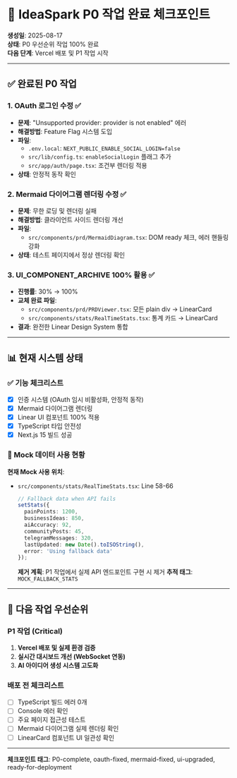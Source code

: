 # 🎯 IdeaSpark P0 작업 완료 체크포인트

**생성일**: 2025-08-17  
**상태**: P0 우선순위 작업 100% 완료  
**다음 단계**: Vercel 배포 및 P1 작업 시작

---

## ✅ 완료된 P0 작업

### 1. OAuth 로그인 수정 ✅
- **문제**: "Unsupported provider: provider is not enabled" 에러
- **해결방법**: Feature Flag 시스템 도입
- **파일**: 
  - `.env.local`: `NEXT_PUBLIC_ENABLE_SOCIAL_LOGIN=false`
  - `src/lib/config.ts`: `enableSocialLogin` 플래그 추가
  - `src/app/auth/page.tsx`: 조건부 렌더링 적용
- **상태**: 안정적 동작 확인

### 2. Mermaid 다이어그램 렌더링 수정 ✅
- **문제**: 무한 로딩 및 렌더링 실패
- **해결방법**: 클라이언트 사이드 렌더링 개선
- **파일**: 
  - `src/components/prd/MermaidDiagram.tsx`: DOM ready 체크, 에러 핸들링 강화
- **상태**: 테스트 페이지에서 정상 렌더링 확인

### 3. UI_COMPONENT_ARCHIVE 100% 활용 ✅
- **진행률**: 30% → 100%
- **교체 완료 파일**:
  - `src/components/prd/PRDViewer.tsx`: 모든 plain div → LinearCard
  - `src/components/stats/RealTimeStats.tsx`: 통계 카드 → LinearCard
- **결과**: 완전한 Linear Design System 통합

---

## 📊 현재 시스템 상태

### ✅ 기능 체크리스트
- [x] 인증 시스템 (OAuth 임시 비활성화, 안정적 동작)
- [x] Mermaid 다이어그램 렌더링
- [x] Linear UI 컴포넌트 100% 적용
- [x] TypeScript 타입 안전성
- [x] Next.js 15 빌드 성공

### 🚨 Mock 데이터 사용 현황
**현재 Mock 사용 위치**: 
- `src/components/stats/RealTimeStats.tsx`: Line 58-66
  ```typescript
  // Fallback data when API fails
  setStats({
    painPoints: 1200,
    businessIdeas: 850,
    aiAccuracy: 92,
    communityPosts: 45,
    telegramMessages: 320,
    lastUpdated: new Date().toISOString(),
    error: 'Using fallback data'
  });
  ```
  **제거 계획**: P1 작업에서 실제 API 엔드포인트 구현 시 제거
  **추적 태그**: `MOCK_FALLBACK_STATS`

---

## 🔄 다음 작업 우선순위

### P1 작업 (Critical)
1. **Vercel 배포 및 실제 환경 검증**
2. **실시간 대시보드 개선 (WebSocket 연동)**
3. **AI 아이디어 생성 시스템 고도화**

### 배포 전 체크리스트
- [ ] TypeScript 빌드 에러 0개
- [ ] Console 에러 확인
- [ ] 주요 페이지 접근성 테스트
- [ ] Mermaid 다이어그램 실제 렌더링 확인
- [ ] LinearCard 컴포넌트 UI 일관성 확인

---

**체크포인트 태그**: P0-complete, oauth-fixed, mermaid-fixed, ui-upgraded, ready-for-deployment